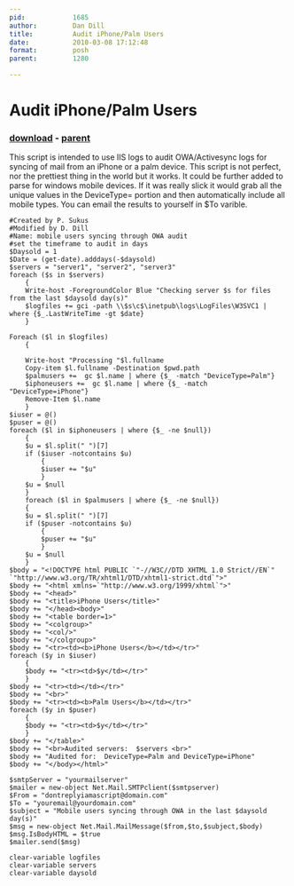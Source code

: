 ```yaml
---
pid:            1685
author:         Dan Dill
title:          Audit iPhone/Palm Users
date:           2010-03-08 17:12:48
format:         posh
parent:         1280

---
```


# Audit iPhone/Palm Users

### [download](//scripts/1685.ps1) - [parent](//scripts/1280.md)

This script is intended to use IIS logs to audit OWA/Activesync logs for syncing of mail from an iPhone or a palm device. This script is not perfect, nor the prettiest thing in the world but it works.  It could be further added to parse for windows mobile devices.  If it was really slick it would grab all the unique values in the DeviceType= portion and then automatically include all mobile types.  You can email the results to yourself in $To varible.	

```posh
#Created by P. Sukus
#Modified by D. Dill
#Name: mobile users syncing through OWA audit 
#set the timeframe to audit in days
$Daysold = 1
$Date = (get-date).adddays(-$daysold)
$servers = "server1", "server2", "server3"
foreach ($s in $servers) 
    {
    Write-host -ForegroundColor Blue "Checking server $s for files from the last $daysold day(s)"
    $logfiles += gci -path \\$s\c$\inetpub\logs\LogFiles\W3SVC1 | where {$_.LastWriteTime -gt $date}
    }
    
Foreach ($l in $logfiles)
    {
    
    Write-host "Processing "$l.fullname
    Copy-item $l.fullname -Destination $pwd.path
	$palmusers +=  gc $l.name | where {$_ -match "DeviceType=Palm"}
	$iphoneusers +=  gc $l.name | where {$_ -match "DeviceType=iPhone"}
    Remove-Item $l.name
    }
$iuser = @()
$puser = @()
foreach ($l in $iphoneusers | where {$_ -ne $null})
    {
    $u = $l.split(" ")[7]
    if ($iuser -notcontains $u)
        {
        $iuser += "$u"
        }
    $u = $null
    }
	foreach ($l in $palmusers | where {$_ -ne $null})
    {
    $u = $l.split(" ")[7]
    if ($puser -notcontains $u)
        {
        $puser += "$u"
        }
    $u = $null
    }
$body = "<!DOCTYPE html PUBLIC `"-//W3C//DTD XHTML 1.0 Strict//EN`"  `"http://www.w3.org/TR/xhtml1/DTD/xhtml1-strict.dtd`">"
$body += "<html xmlns=`"http://www.w3.org/1999/xhtml`">"
$body += "<head>"
$body += "<title>iPhone Users</title>"
$body += "</head><body>"
$body += "<table border=1>"
$body += "<colgroup>"
$body += "<col/>"
$body += "</colgroup>"
$body += "<tr><td><b>iPhone Users</b></td></tr>"
foreach ($y in $iuser)
    {
    $body += "<tr><td>$y</td></tr>"
    }
$body += "<tr><td></td></tr>"
$body += "<br>"
$body += "<tr><td><b>Palm Users</b></td></tr>"
foreach ($y in $puser)
    {
    $body += "<tr><td>$y</td></tr>"
    }
$body += "</table>"
$body += "<br>Audited servers:  $servers <br>"
$body += "Audited for:  DeviceType=Palm and DeviceType=iPhone"
$body += "</body></html>"

$smtpServer = "yourmailserver"
$mailer = new-object Net.Mail.SMTPclient($smtpserver)	
$From = "dontreplyiamascript@domain.com"
$To = "youremail@yourdomain.com"
$subject = "Mobile users syncing through OWA in the last $daysold day(s)"
$msg = new-object Net.Mail.MailMessage($from,$to,$subject,$body)	
$msg.IsBodyHTML = $true
$mailer.send($msg)

clear-variable logfiles
clear-variable servers
clear-variable daysold
```
